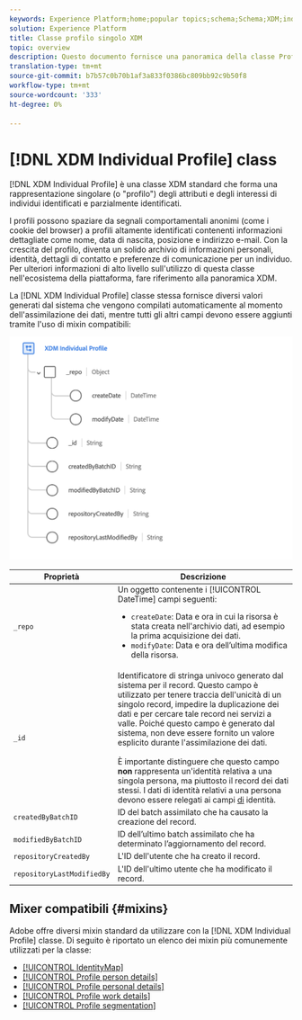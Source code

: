 ```yaml
---
keywords: Experience Platform;home;popular topics;schema;Schema;XDM;individual profile;fields;schemas;Schemas;identityMap;identity map;Identity map;Schema design;map;Map;union schema;union
solution: Experience Platform
title: Classe profilo singolo XDM
topic: overview
description: Questo documento fornisce una panoramica della classe Profilo singolo XDM.
translation-type: tm+mt
source-git-commit: b7b57c0b70b1af3a833f0386bc809bb92c9b50f8
workflow-type: tm+mt
source-wordcount: '333'
ht-degree: 0%

---
```



# [!DNL XDM Individual Profile] class

[!DNL XDM Individual Profile] è una classe XDM standard che forma una rappresentazione singolare (o &quot;profilo&quot;) degli attributi e degli interessi di individui identificati e parzialmente identificati.

I profili possono spaziare da segnali comportamentali anonimi (come i cookie del browser) a profili altamente identificati contenenti informazioni dettagliate come nome, data di nascita, posizione e indirizzo e-mail. Con la crescita del profilo, diventa un solido archivio di informazioni personali, identità, dettagli di contatto e preferenze di comunicazione per un individuo. Per ulteriori informazioni di alto livello sull&#39;utilizzo di questa classe nell&#39;ecosistema della piattaforma, fare riferimento alla panoramica [](../home.md#data-behaviors)XDM.

La [!DNL XDM Individual Profile] classe stessa fornisce diversi valori generati dal sistema che vengono compilati automaticamente al momento dell&#39;assimilazione dei dati, mentre tutti gli altri campi devono essere aggiunti tramite l&#39;uso di mixin [](#mixins)compatibili:

![](../images/classes/individual-profile.png)

| Proprietà | Descrizione |
| --- | --- |
| `_repo` | Un oggetto contenente i [!UICONTROL DateTime] campi seguenti: <ul><li>`createDate`: Data e ora in cui la risorsa è stata creata nell&#39;archivio dati, ad esempio la prima acquisizione dei dati.</li><li>`modifyDate`: Data e ora dell’ultima modifica della risorsa.</li></ul> |
| `_id` | Identificatore di stringa univoco generato dal sistema per il record. Questo campo è utilizzato per tenere traccia dell&#39;unicità di un singolo record, impedire la duplicazione dei dati e per cercare tale record nei servizi a valle. Poiché questo campo è generato dal sistema, non deve essere fornito un valore esplicito durante l&#39;assimilazione dei dati.<br><br>È importante distinguere che questo campo **non** rappresenta un&#39;identità relativa a una singola persona, ma piuttosto il record dei dati stessi. I dati di identità relativi a una persona devono essere relegati ai campi [di](../schema/composition.md#identity) identità. |
| `createdByBatchID` | ID del batch assimilato che ha causato la creazione del record. |
| `modifiedByBatchID` | ID dell’ultimo batch assimilato che ha determinato l’aggiornamento del record. |
| `repositoryCreatedBy` | L&#39;ID dell&#39;utente che ha creato il record. |
| `repositoryLastModifiedBy` | L&#39;ID dell&#39;ultimo utente che ha modificato il record. |

## Mixer compatibili {#mixins}

 Adobe offre diversi mixin standard da utilizzare con la [!DNL XDM Individual Profile] classe. Di seguito è riportato un elenco dei mixin più comunemente utilizzati per la classe:

* [[!UICONTROL IdentityMap]](../mixins/profile/identitymap.md)
* [[!UICONTROL Profile person details]](../mixins/profile/person-details.md)
* [[!UICONTROL Profile personal details]](../mixins/profile/personal-details.md)
* [[!UICONTROL Profile work details]](../mixins/profile/work-details.md)
* [[!UICONTROL Profile segmentation]](../mixins/profile/segmentation.md)